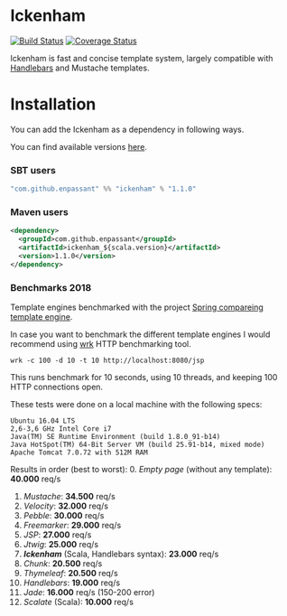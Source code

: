 # Ickenham

[![Build Status](https://travis-ci.org/enpassant/ickenham.svg?branch=master)](https://travis-ci.org/enpassant/ickenham)
[![Coverage Status](https://img.shields.io/coveralls/enpassant/ickenham.svg)](https://img.shields.io/coveralls/enpassant/ickenham)

Ickenham is fast and concise template system, largely compatible with [Handlebars](https://handlebarsjs.com/) and Mustache templates.

Installation
============

You can add the Ickenham as a dependency in following ways.

You can find available versions [here](https://mvnrepository.com/artifact/com.github.enpassant/ickenham).

### SBT users

```scala
"com.github.enpassant" %% "ickenham" % "1.1.0"
```

### Maven users

```xml
<dependency>
  <groupId>com.github.enpassant</groupId>
  <artifactId>ickenham_${scala.version}</artifactId>
  <version>1.1.0</version>
</dependency>
```

### Benchmarks 2018

Template engines benchmarked with the project [Spring compareing template engine](https://github.com/jreijn/spring-comparing-template-engines/).

In case you want to benchmark the different template engines I would recommend using [wrk](https://github.com/wg/wrk) HTTP benchmarking tool.

```
wrk -c 100 -d 10 -t 10 http://localhost:8080/jsp
```
This runs benchmark for 10 seconds, using 10 threads, and keeping 100 HTTP connections open.

These tests were done on a local machine with the following specs:

```
Ubuntu 16.04 LTS
2,6-3,6 GHz Intel Core i7
Java(TM) SE Runtime Environment (build 1.8.0_91-b14)
Java HotSpot(TM) 64-Bit Server VM (build 25.91-b14, mixed mode)
Apache Tomcat 7.0.72 with 512M RAM
```

Results in order (best to worst):
0. _Empty page_ (without any template): **40.000** req/s
1. _Mustache_: **34.500** req/s
2. _Velocity_: **32.000** req/s
3. _Pebble_: **30.000** req/s
4. _Freemarker_: **29.000** req/s
5. _JSP_: **27.000** req/s
6. _Jtwig_: **25.000** req/s
7. _**Ickenham**_ (Scala, Handlebars syntax): **23.000** req/s
8. _Chunk_: **20.500** req/s
9. _Thymeleaf_: **20.500** req/s
10. _Handlebars_: **19.000** req/s
11. _Jade_: **16.000** req/s (150-200 error)
12. _Scalate_ (Scala): **10.000** req/s
